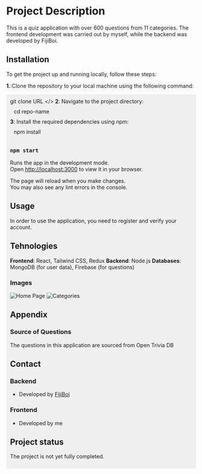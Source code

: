 # Project Description
This is a quiz application with over 600 questions from 11 categories.
The frontend development was carried out by myself, while the backend was developed by FijiBoi.

## Installation
To get the project up and running locally, follow these steps:

**1.**:Clone the repository to your local machine using the following command: <div style="background-color: #f0f0f0; padding: 10px;"> git clone URL </> <space><space>
**2**: Navigate to the project directory: <div style="background-color: #f0f0f0; padding: 10px;"> cd repo-name </div><space><space>
**3**: Install the required dependencies using npm: <div style="background-color: #f0f0f0; padding: 10px;"> npm install </div>

### `npm start`

Runs the app in the development mode.\
Open [http://localhost:3000](http://localhost:3000) to view it in your browser.

The page will reload when you make changes.\
You may also see any lint errors in the console.

## Usage
In order to use the application, you need to register and verify your account.

## Tehnologies
**Frontend**: React, Tailwind CSS, Redux
**Backend**: Node.js
**Databases**: MongoDB (for user data), Firebase (for questions)

### Images 
![Home Page](https://imgur.com/Ljt0uuH)
![Categories](https://imgur.com/cwYZbXq)

## Appendix

### Source of Questions
The questions in this application are sourced from Open Trivia DB

## Contact

### Backend
- Developed by [FijiBoi](https://github.com/emeraldrazer)

### Frontend
- Developed by me

## Project status
The project is not yet fully completed.
